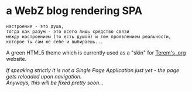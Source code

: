 
# a WebZ blog rendering SPA

```
настроение - это душа,  
тогда как разум - это всего лишь средство связи  
между настроением (то есть душой) и тем проявлением реальности,  
которое ты сам же себе и выбираешь...
```

A green HTML5 theme which is currently used as a "skin" for [Terem's .org](http://www.terems.org/) website.

*If speaking strictly it is not a Single Page Application just yet - the page gets reloaded upon navigation.*  
*Anyways, this will be fixed pretty soon...*
